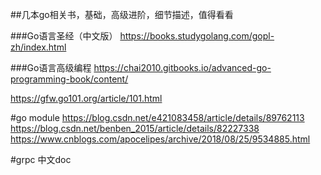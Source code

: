 ##几本go相关书，基础，高级进阶，细节描述，值得看看

###Go语言圣经（中文版）
https://books.studygolang.com/gopl-zh/index.html

###Go语言高级编程
https://chai2010.gitbooks.io/advanced-go-programming-book/content/

https://gfw.go101.org/article/101.html

#go module
https://blog.csdn.net/e421083458/article/details/89762113
https://blog.csdn.net/benben_2015/article/details/82227338
https://www.cnblogs.com/apocelipes/archive/2018/08/25/9534885.html

#grpc 中文doc

